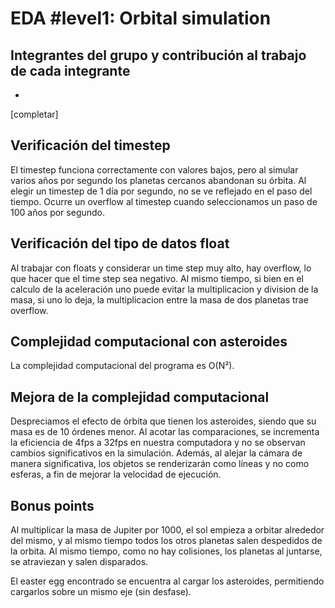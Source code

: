 # EDA #level1: Orbital simulation

## Integrantes del grupo y contribución al trabajo de cada integrante

* [Nombre]: [contribución]

[completar]

## Verificación del timestep

El timestep funciona correctamente con valores bajos, pero al simular varios años por segundo los planetas cercanos abandonan su órbita. Al elegir un timestep de 1 día por segundo, no se ve reflejado en el paso del tiempo.
Ocurre un overflow al timestep cuando seleccionamos un paso de 100 años por segundo.

## Verificación del tipo de datos float

Al trabajar con floats y considerar un time step muy alto, hay overflow, lo que hacer que el time step sea negativo. Al mismo tiempo, si bien en el calculo de la aceleración uno puede evitar la multiplicacion y division de la masa, si uno lo deja, la multiplicacion entre la masa de dos planetas trae overflow.

## Complejidad computacional con asteroides

La complejidad computacional del programa es O(N²).

## Mejora de la complejidad computacional

Despreciamos el efecto de órbita que tienen los asteroides, siendo que su masa es de 10 órdenes menor. Al acotar las comparaciones, se incrementa la eficiencia de 4fps a 32fps en nuestra computadora y no se observan cambios significativos en la simulación.
Además, al alejar la cámara de manera significativa, los objetos se renderizarán como líneas y no como esferas, a fin de mejorar la velocidad de ejecución.

## Bonus points
Al multiplicar la masa de Jupiter por 1000, el sol empieza a orbitar alrededor del mismo, y al mismo tiempo todos los otros planetas salen despedidos de la orbita. Al mismo tiempo, como no hay colisiones, los planetas al juntarse, se atraviezan y salen disparados.

El easter egg encontrado se encuentra al cargar los asteroides, permitiendo cargarlos sobre un mismo eje (sin desfase).